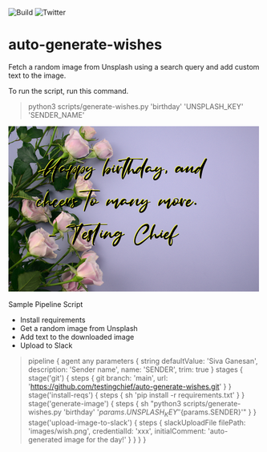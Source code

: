 ![Build](http://img.shields.io/badge/release-1.0-GREEN.svg)
![Twitter](http://img.shields.io/badge/@testingchief--lightgrey?logo=twitter&amp;style=social)

# auto-generate-wishes
Fetch a random image from Unsplash using a search query and add custom text to the image.

To run the script, run this command.
> python3 scripts/generate-wishes.py 'birthday' 'UNSPLASH_KEY' 'SENDER_NAME'

![Auto Generated Image](https://github.com/testingchief/auto-generate-wishes/blob/main/images/wish.png?raw=true)

Sample Pipeline Script
- Install requirements
- Get a random image from Unsplash
- Add text to the downloaded image
- Upload to Slack
  
> pipeline {
    agent any
    parameters {
        string defaultValue: 'Siva Ganesan', description: 'Sender name', name: 'SENDER', trim: true
    }
    stages {
        stage('git') {
            steps {
                git branch: 'main', url: 'https://github.com/testingchief/auto-generate-wishes.git'
            }
        } 
        stage('install-reqs') {
            steps {
                sh 'pip install -r requirements.txt'
            }
        }
        stage('generate-image') {
            steps {
                sh "python3 scripts/generate-wishes.py 'birthday' '${params.UNSPLASH_KEY}' '${params.SENDER}'"
            }
        } 
        stage('upload-image-to-slack') {
            steps {
                slackUploadFile filePath: 'images/wish.png', credentialId: 'xxx', initialComment: 'auto-generated image for the day!'
            }
        }
    }
}
